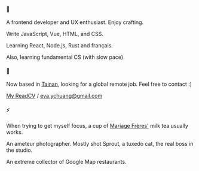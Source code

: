#### 👋

A frontend developer and UX enthusiast. Enjoy crafting.

Write JavaScript, Vue, HTML, and CSS.

Learning React, Node.js, Rust and français.

Also, learning fundamental CS (with slow pace).


#### 📍

Now based in [Tainan](https://goo.gl/maps/j6RC7RLmtaHnKosJ7), looking for a global remote job. Feel free to contact :)

[My ReadCV](https://read.cv/cshif) / eva.ychuang@gmail.com

#### ⚡

When trying to get myself focus, a cup of [Mariage Frères'](https://goo.gl/maps/VcVN1RDUqtgbbDgB7) milk tea usually works.

An ameteur photographer. Mostly shot Sprout, a tuxedo cat, the real boss in the studio.

An extreme collector of Google Map restaurants.
